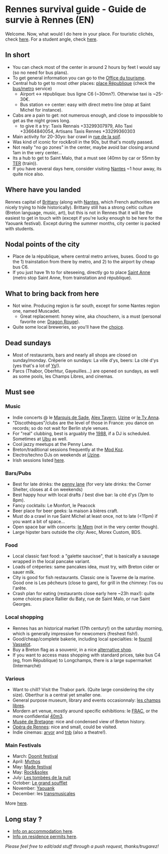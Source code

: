 # Rennes survival guide - Guide de survie à Rennes (EN)

<!--![Alt text](https://blog.hutong-school.com/wp-content/uploads/2017/08/Survival-Guide-Sticker.jpg)-->

Welcome. Now, what would I do here in your place.
For touristic clichés, check [here](https://www.brittanytourism.com/destinations/the-10-destinations/rennes-and-brittanys-historic-gateways/rennes/). For a student angle, check [here](https://rennes.esnfrance.org/guide-de-survie-%C3%A0-rennes).

## In short

  - You can check most of the center in around 2 hours by feet I would say (so no need for bus plans).
  - To get general information you can go to the [Office du tourisme](https://www.tourisme-rennes.com/en/).
  - Central hub to get to most other places: [place République](https://www.openstreetmap.org/#map=19/48.10965/-1.67918) (check the [bus/metro](https://www.star.fr/) service)
    - Airport <-> république: bus ligne C6 (~30mn?). Otherwise taxi is ~25-30€.
    - Bus station <-> center: easy with direct metro line (stop at Saint Michel for instance).
  - Cabs are a pain to get: not numerous enough, and close to impossible to get as the night grows long.
    - to give it a try: Taxis Rennais +33299307979, Allo Taxi +33664840054, Artisans Taxis Rennes +33299360303
  - Main activity for 20-30yo: bar crawl in [rue de la soif](https://www.tourisme-rennes.com/en/discover-rennes/history-rennes/drinkers-alley-rennes/).
  - Was kind of iconic for rock&roll in the 90s, but that's mostly passed.
  - Not really "no go zones" in the center, maybe avoid bar closing around 1am in the very center...
  - Its a hub to get to Saint Malo, that a must see (40mn by car or 55mn by [TER](https://www.sncf-connect.com/train/horaires/rennes/saint-malo) (train)).
  - If you have several days here, consider visiting [Nantes](https://en.wikipedia.org/wiki/Nantes) ~1 hour away, its quite nice also.

## Where have you landed

Rennes capital of [Brittany](https://en.wikipedia.org/wiki/Brittany) (along with [Nantes](https://en.wikipedia.org/wiki/Nantes), which French authorities are nicely trying to hide historically).
Brittany still has a strong celtic culture (Breton language, music, art), but this is not in Rennes that it will be the easiest to get in touch with (except if you're lucky enough to be here for the Yaouank festival). Except during the summer months, city center is packed with students.

## Nodal points of the city
  - Place de la république, where central metro arrives, buses. Good to go the 1) trainstation from there by metro, and 2) to the airport by cheap bus C6.
  - If you just have 1h to for siteseeing, directly go to place [Saint Anne](https://osm.org/go/eri08~5~a) (metro stop Saint Anne, from trainstation and république).

## What to bring back from here
  - Not wine. Producing region is far south, except for some Nantes region one, named Muscadet. 
      - Great replacement: honey wine, aka chouchenn, is a must (personal favorite one: [Dragon Rouge](https://dragonrouge.bzh)).
  - Quite some local breweries, so you'll have the [choice](https://www.bieresbretonnes.fr/brasseries/).

## Dead sundays
  - Most of restaurants, bars and nearly all shops are closed on sunday/monday. Crêperie on sundays: La ville d'ys, beers: La cité d'ys (yes that's a lot of [Ys](https://en.wikipedia.org/wiki/Ys)!).
  - Parcs (Thabor, Oberhtur, Gayeuilles...) are opened on sundays, as well as some pools, les Champs Libres, and cinemas.

## Must see

### Music
  - Indie concerts @ le [Marquis de Sade](https://www.facebook.com/Le-Marquis-de-Sade-158854437480238/), [Alex Tavern](https://www.facebook.com/alexstavernrennes/), [Uzine](https://uzine.bar/) or [le Ty Anna](https://www.facebook.com/tyannarennes/).
  - "Discothèques"/clubs are the level of those in France: you dance on records; so do not wait for Berlin style venues.
  - For "real" clubbing, best is arguably the [1988](https://www.1988liveclub.com/), if a DJ is scheduled. Sometimes at [Ubu](https://fr-fr.facebook.com/UbuClubRennes/) as well.
  - Cool jazzy meetups at the Penny Lane.
  - Breton/traditional sessions frequently at the [Mod Koz](https://fr-fr.facebook.com/sessionmodkoz/).
  - Electro/techno DJs on weekends at [Uzine](https://uzine.bar/).
  - Irish sessions listed [here](https://thesession.org).

### Bars/Pubs
  - Best for late drinks: the [penny lane](https://www.facebook.com/pennylanerennes/) (for very late drinks: the Corner Shelter, closes at 4 on weekends)
  - Best happy hour with local drafts / best dive bar: la cité d'ys (7pm to 8pm).
  - Fancy cocktails: Le Monfort, le Peacock
  - Beer place for beer geeks: la maison à bières craft.
  - Must do a crawl in rue Saint Michel at least once, not to late (<11pm) if you want a bit of space... 
  - Open space bar with concerts: [le Mem](https://www.lemem.fr/) (not in the very center though).
  - Large hipster bars outside the city: Avec, Morex Custom, BDS.

### Food
  - Local classic fast food: a "galette saucisse", that is basically a sausage wrapped in the local pancake variant.
  - Loads of créperies: same pancakes idea, must try, with Breton cider or sauer milk.
  - City is good for fish restaurants. Classic one is Taverne de la marine. Good one is Les pêcheurs (close to gare), for grill in the chimney: l'os ou l'arête.
  - Crash plan for eating (restaurants close early here ~23h max!): quite some choices place Rallier du Baty, rue de Saint Malo, or rue Saint Georges.

### Local shopping
  - Rennes has an historical market (17th century!) on the saturday morning, which is generally impressive for newcomers (freshest fish!).
  - Good/cheap/complete bakerie, including local specialties: le [fournil Vasselot](https://www.tripadvisor.fr/Restaurant_Review-g187103-d8605434-Reviews-Le_Fournil_Vasselot-Rennes_Ille_et_Vilaine_Brittany.html).
  - Buy a Breton flag as a souvenir, in a nice [alternative shop](https://disuj.bigcartel.com/).
  - If you want to access mass shopping with standard prices, take bus C4 (eg, from République) to Longchamps, there is a large supermarket (Intermarché)

### Various
  - Want to chill? Visit the Thabor park. (Quite large considering the city size). Oberthur is a central yet smaller one.
  - General purpose museum, library and events occasionnaly: [les champs libres](https://www.leschampslibres.fr/).
  - Mordern art venue, mostly around specific exhibitions: le [FRAC](https://www.fracbretagne.fr/en/), or the more confidential [40m3](https://www.facebook.com/40mcube/).
  - [Musée de Bretagne](https://www.musee-bretagne.fr/): nice and condensed view of Breton history.
  - [Opéra de Rennes](https://opera-rennes.fr/fr): nice and small, could be visited.
  - Indie cinemas: [arvor](https://www.cinema-arvor.fr/) and [tnb](https://www.t-n-b.fr/) (also a theatre!).

### Main Festivals
  - March: [Doonit festival](https://fr-fr.facebook.com/dooinitfestival/)
  - April: [Mythos](https://www.festival-mythos.com/)
  - May: [Made festival](https://www.facebook.com/madefestivalrennes/)
  - May: [Rock&solex](https://rocknsolex.fr/)
  - July: [Les tombées de la nuit](https://www.lestombeesdelanuit.com/en/)
  - October: [Le grand soufflet](https://www.legrandsoufflet.fr/)
  - November: [Yaouank](https://yaouank.bzh/)
  - December: les [transmusicales](https://www.lestrans.com/)
  
  More [here](https://www.tourisme-rennes.com/fr/organiser-mon-sejour/nous-vous-conseillons/infos-pratiques/calendrier-festivals-bretagne/).
  
## Long stay ?
  - [Info on accommodation here](https://cmi.univ-rennes.fr/en/faqs/faqs-accomodation).
  - [Info on residence permits here](https://cmi.univ-rennes.fr/en/faqs/faqs-residence-permit).
  
  _Please feel free to edit/add stuff through a push request, thanks/trugarez!_

